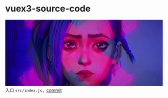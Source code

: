# vuex3-source-code
![金克丝](./wallhaven-m9olo8.jpeg)
入口 `src/index.js`，[commit](https://github.com/LongJinCen/vuex3-source-code/commits/main)